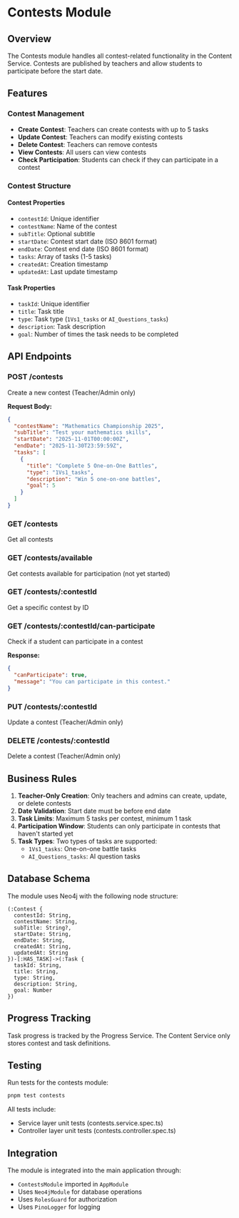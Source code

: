 # Contests Module

## Overview
The Contests module handles all contest-related functionality in the Content Service. Contests are published by teachers and allow students to participate before the start date.

## Features

### Contest Management
- **Create Contest**: Teachers can create contests with up to 5 tasks
- **Update Contest**: Teachers can modify existing contests
- **Delete Contest**: Teachers can remove contests
- **View Contests**: All users can view contests
- **Check Participation**: Students can check if they can participate in a contest

### Contest Structure

#### Contest Properties
- `contestId`: Unique identifier
- `contestName`: Name of the contest
- `subTitle`: Optional subtitle
- `startDate`: Contest start date (ISO 8601 format)
- `endDate`: Contest end date (ISO 8601 format)
- `tasks`: Array of tasks (1-5 tasks)
- `createdAt`: Creation timestamp
- `updatedAt`: Last update timestamp

#### Task Properties
- `taskId`: Unique identifier
- `title`: Task title
- `type`: Task type (`1Vs1_tasks` or `AI_Questions_tasks`)
- `description`: Task description
- `goal`: Number of times the task needs to be completed

## API Endpoints

### POST /contests
Create a new contest (Teacher/Admin only)

**Request Body:**
```json
{
  "contestName": "Mathematics Championship 2025",
  "subTitle": "Test your mathematics skills",
  "startDate": "2025-11-01T00:00:00Z",
  "endDate": "2025-11-30T23:59:59Z",
  "tasks": [
    {
      "title": "Complete 5 One-on-One Battles",
      "type": "1Vs1_tasks",
      "description": "Win 5 one-on-one battles",
      "goal": 5
    }
  ]
}
```

### GET /contests
Get all contests

### GET /contests/available
Get contests available for participation (not yet started)

### GET /contests/:contestId
Get a specific contest by ID

### GET /contests/:contestId/can-participate
Check if a student can participate in a contest

**Response:**
```json
{
  "canParticipate": true,
  "message": "You can participate in this contest."
}
```

### PUT /contests/:contestId
Update a contest (Teacher/Admin only)

### DELETE /contests/:contestId
Delete a contest (Teacher/Admin only)

## Business Rules

1. **Teacher-Only Creation**: Only teachers and admins can create, update, or delete contests
2. **Date Validation**: Start date must be before end date
3. **Task Limits**: Maximum 5 tasks per contest, minimum 1 task
4. **Participation Window**: Students can only participate in contests that haven't started yet
5. **Task Types**: Two types of tasks are supported:
   - `1Vs1_tasks`: One-on-one battle tasks
   - `AI_Questions_tasks`: AI question tasks

## Database Schema

The module uses Neo4j with the following node structure:

```cypher
(:Contest {
  contestId: String,
  contestName: String,
  subTitle: String?,
  startDate: String,
  endDate: String,
  createdAt: String,
  updatedAt: String
})-[:HAS_TASK]->(:Task {
  taskId: String,
  title: String,
  type: String,
  description: String,
  goal: Number
})
```

## Progress Tracking

Task progress is tracked by the Progress Service. The Content Service only stores contest and task definitions.

## Testing

Run tests for the contests module:
```bash
pnpm test contests
```

All tests include:
- Service layer unit tests (contests.service.spec.ts)
- Controller layer unit tests (contests.controller.spec.ts)

## Integration

The module is integrated into the main application through:
- `ContestsModule` imported in `AppModule`
- Uses `Neo4jModule` for database operations
- Uses `RolesGuard` for authorization
- Uses `PinoLogger` for logging
